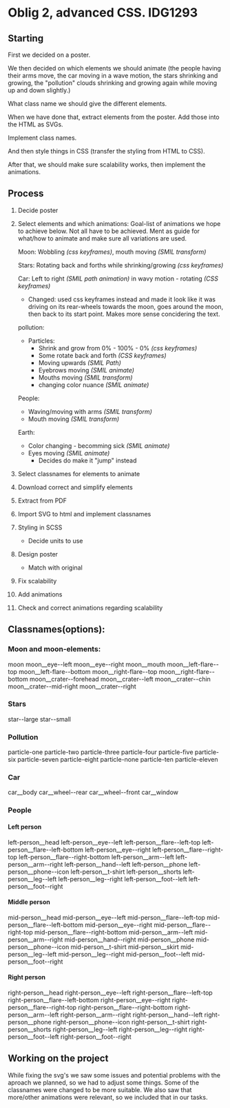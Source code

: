 # Oblig 2, advanced CSS. IDG1293

## Starting

First we decided on a poster.

We then decided on which elements we should animate (the people having their arms move, the car moving in a wave motion, the stars shrinking and growing, the "pollution" clouds shrinking and growing again while moving up and down slightly.)

What class name we should give the different elements.

When we have done that, extract elements from the poster. Add those into the HTML as SVGs.

Implement class names.

And then style things in CSS (transfer the styling from HTML to CSS).

After that, we should make sure scalability works, then implement the animations.

## Process

1. Decide poster
2. Select elements and which animations:
   Goal-list of animations we hope to achieve below. Not all have to be achieved. Ment as guide for what/how to animate and make sure all variations are used.

   Moon: Wobbling _(css keyframes)_, mouth moving _(SMIL transform)_

   Stars: Rotating back and forths while shrinking/growing _(css keyframes)_

   Car: Left to right _(SMIL path animation)_ in wavy motion - rotating _(CSS keyframes)_

   - Changed: used css keyframes instead and made it look like it was driving on its rear-wheels towards the moon, goes around the moon, then back to its start point. Makes more sense concidering the text.

   pollution:

   - Particles:
     - Shrink and grow from 0% - 100% - 0% _(css keyframes)_
     - Some rotate back and forth _(CSS keyframes)_
     - Moving upwards _(SMIL Path)_
     - Eyebrows moving _(SMIL animate)_
     - Mouths moving _(SMIL transform)_
     - changing color nuance _(SMIL animate)_

   People:

   - Waving/moving with arms _(SMIL transform)_
   - Mouth moving _(SMIL transform)_

   Earth:

   - Color changing - becomming sick _(SMIL animate)_
   - Eyes moving _(SMIL animate)_
     - Decides do make it "jump" instead

3. Select classnames for elements to animate
4. Download correct and simplify elements
5. Extract from PDF
6. Import SVG to html and implement classnames
7. Styling in SCSS
   - Decide units to use
8. Design poster
   - Match with original
9. Fix scalability
10. Add animations
11. Check and correct animations regarding scalability

## Classnames(options):

### Moon and moon-elements:

moon
moon\_\_eye--left
moon\_\_eye--right
moon\_\_mouth
moon\_\_left-flare--top
moon\_\_left-flare--bottom
moon\_\_right-flare--top
moon\_\_right-flare--bottom
moon\_\_crater--forehead
moon\_\_crater--left
moon\_\_crater--chin
moon\_\_crater--mid-right
moon\_\_crater--right

### Stars

star--large
star--small

### Pollution

particle-one
particle-two
particle-three
particle-four
particle-five
particle-six
particle-seven
particle-eight
particle-none
particle-ten
particle-eleven

### Car

car\_\_body
car\_\_wheel--rear
car\_\_wheel--front
car\_\_window

### People

#### Left person

left-person\_\_head
left-person\_\_eye--left
left-person\_\_flare--left-top
left-person\_\_flare--left-bottom
left-person\_\_eye--right
left-person\_\_flare--right-top
left-person\_\_flare--right-bottom
left-person\_\_arm--left
left-person\_\_arm--right
left-person\_\_hand--left
left-person\_\_phone
left-person\_\_phone--icon
left-person\_\_t-shirt
left-person\_\_shorts
left-person\_\_leg--left
left-person\_\_leg--right
left-person\_\_foot--left
left-person\_\_foot--right

#### Middle person

mid-person\_\_head
mid-person\_\_eye--left
mid-person\_\_flare--left-top
mid-person\_\_flare--left-bottom
mid-person\_\_eye--right
mid-person\_\_flare--right-top
mid-person\_\_flare--right-bottom
mid-person\_\_arm--left
mid-person\_\_arm--right
mid-person\_\_hand--right
mid-person\_\_phone
mid-person\_\_phone--icon
mid-person\_\_t-shirt
mid-person\_\_skirt
mid-person\_\_leg--left
mid-person\_\_leg--right
mid-person\_\_foot--left
mid-person\_\_foot--right

#### Right person

right-person\_\_head
right-person\_\_eye--left
right-person\_\_flare--left-top
right-person\_\_flare--left-bottom
right-person\_\_eye--right
right-person\_\_flare--right-top
right-person\_\_flare--right-bottom
right-person\_\_arm--left
right-person\_\_arm--right
right-person\_\_hand--left
right-person\_\_phone
right-person\_\_phone--icon
right-person\_\_t-shirt
right-person\_\_shorts
right-person\_\_leg--left
right-person\_\_leg--right
right-person\_\_foot--left
right-person\_\_foot--right

## Working on the project

While fixing the svg's we saw some issues and potential problems with the aproach we planned, so we had to adjust some things. Some of the classnames were changed to be more suitable. We also saw that more/other animations were relevant, so we included that in our tasks.
